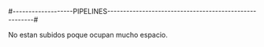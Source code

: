 #-------------------PIPELINES-------------------------------------------------------#

No estan subidos poque ocupan mucho espacio.
